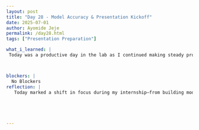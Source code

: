 ```yaml
---
layout: post
title: "Day 28 - Model Accuracy & Presentation Kickoff"
date: 2025-07-01
author: Ayomide Jeje
permalink: /day28.html
tags: ["Presentation Preparation"]

what_i_learned: |
 Today was a productive day in the lab as I continued making steady progress on the AI cardiovascular diagnosis project. My main focus was reviewing the performance of the models I had trained earlier—especially the 1D CNN—and analyzing its validation accuracy, which reached around 90%. I also helped ensure that the dataset pipeline was running smoothly by verifying the quality of the FFT-transformed input data and confirming that all classes were properly balanced. In addition to technical work, a significant part of the day was spent beginning preparations for our  presentation. As a team, we started outlining the structure of our slide deck and deciding on key accomplishments to showcase. We discussed how best to present our objectives, model architecture, and results in a way that’s accessible to a broader audience. I also began drafting my individual talking points and gathering visuals, such as confusion matrices and architecture diagrams, to include in the slides. Overall, today marked an important shift from purely technical development to shaping how we’ll communicate our impact during the  presentation.



blockers: |
  No Blockers
reflection: |
   Today marked a shift in focus during my internship—from building models to thinking about how to present them. Most of the morning was spent reviewing the 1D CNN model I had trained earlier. Seeing it hit around 90% validation accuracy was a rewarding moment. After spending so much time tuning the data pipeline and adjusting the architecture, it felt good to step back and see measurable results. But beyond the numbers, today was also the beginning of something new: presentation preparation. As a team, we started planning how we’d communicate our entire journey—what we built, why it matters, and what we learned along the way. We brainstormed the structure of our slides and began deciding which visuals would tell the story best. I found myself thinking not just like a developer, but like a storyteller. It reminded me that good research isn’t just about building strong models—it’s also about making others care about what you’ve built. Today helped me start making that shift.





---
```

